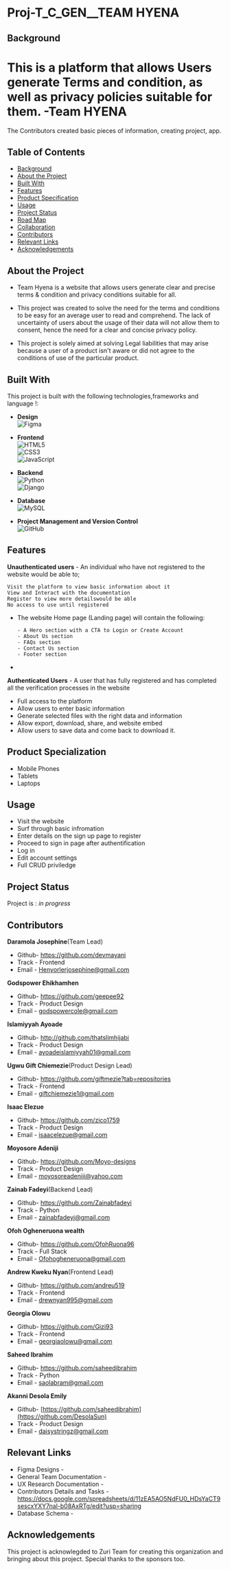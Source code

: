 # Proj-T_C_GEN__TEAM HYENA

## Background
This is a platform that allows Users generate Terms and condition, as well as privacy policies suitable for  them. -Team HYENA
=======
The Contributors created basic pieces of information, creating project, app.


## Table of Contents


* [Background](#background)
* [About the Project](#about-the-project)
* [Built With](#built-with)
* [Features](#features)
* [Product Specification](#product-specialization)
* [Usage](#usage)
* [Project Status](#project-status)
* [Road Map](#road-map)
* [Collaboration](#collaboration)
* [Contributors](#contributors)
* [Relevant Links](#relevant-links)
* [Acknowledgements](#acknowledgements)
## About the Project

* Team Hyena is a website that allows users generate clear and precise terms & condition and privacy conditions suitable for all. 

* This project was created to solve the need for the terms and conditions to be easy for an average user to read and comprehend. The lack of uncertainty of users about the usage of their data will not allow them to consent, hence the need for a clear and concise privacy policy.

* This project is solely aimed at solving Legal liabilities that may arise because a user of a product isn't aware or did not agree to the conditions of use of the particular product.

## Built With
This project is built with the following technologies,frameworks and language !: <br/>

* __Design__<br/>
        ![Figma](https://img.shields.io/badge/figma-%23F24E1E.svg?style=for-the-badge&logo=figma&logoColor=white)

* __Frontend__<br/>
      ![HTML5](https://img.shields.io/badge/html5-%23E34F26.svg?style=for-the-badge&logo=html5&logoColor=white)<br/>
      ![CSS3](https://img.shields.io/badge/css3-%231572B6.svg?style=for-the-badge&logo=css3&logoColor=white)<br/>
      ![JavaScript](https://img.shields.io/badge/javascript-%23323330.svg?style=for-the-badge&logo=javascript&logoColor=%23F7DF1E)<br/>

* __Backend__<br/>
        ![Python](https://img.shields.io/badge/python-3670A0?style=for-the-badge&logo=python&logoColor=ffdd54)<br/>
        ![Django](https://img.shields.io/badge/django-%23092E20.svg?style=for-the-badge&logo=django&logoColor=white)<br/>

* __Database__<br/>
        ![MySQL](https://img.shields.io/badge/mysql-%2300f.svg?style=for-the-badge&logo=mysql&logoColor=white)

<!-- * __API__<br/>
        ![DjangoREST](https://img.shields.io/badge/DJANGO-REST-ff1709?style=for-the-badge&logo=django&logoColor=white&color=ff1709&labelColor=gray) -->

* __Project Management and Version Control__<br/>
        ![GitHub](https://img.shields.io/badge/github-%23121011.svg?style=for-the-badge&logo=github&logoColor=white)


## Features

__Unauthenticated users__ - An individual who have not registered to the website would be able to;

    Visit the platform to view basic information about it
    View and Interact with the documentation
    Register to view more detailswould be able
    No access to use until registered


 * The website Home page (Landing page) will contain the following:
 
       - A Hero section with a CTA to Login or Create Account
       - About Us section
       - FAQs section
       - Contact Us section
       - Footer section 
       
*
__Authenticated Users__ - A user that has fully registered and has completed all the verification processes in the website
 
* Full access to the platform
* Allow users to enter basic information
* Generate selected files with the right data and information
* Allow export, download, share, and website embed
* Allow users to save data and come back to download it.

## Product Specialization
* Mobile Phones
* Tablets
* Laptops

## Usage
 * Visit the website
 * Surf through basic infromation
 * Enter details on the sign up page to register
 * Proceed to sign in page after authentification
 * Log in
 * Edit account settings
 * Full CRUD priviledge

## Project Status
Project is : *in progress*

## Contributors

 __Daramola Josephine__(Team Lead)
* Github- https://github.com/devmayani
* Track - Frontend
* Email - Henyorlerjosephine@gmail.com

 __Godspower Ehikhamhen__
* Github- https://github.com/geepee92
* Track - Product Design
* Email - godspowercole@gmail.com

 __Islamiyyah Ayoade__
* Github- http://github.com/thatslimhijabi
* Track - Product Design
* Email - ayoadeislamiyyah01@gmail.com

__Ugwu Gift Chiemezie__(Product Design Lead)
* Github- https://github.com/giftmezie?tab=repositories
* Track - Frontend
* Email - giftchiemezie1@gmail.com

 __Isaac Elezue__
* Github- https://github.com/zico1759
* Track - Product Design
* Email - isaacelezue@gmail.com

 __Moyosore Adeniji__
* Github- https://github.com/Moyo-designs
* Track - Product Design
* Email - moyosoreadeniji@yahoo.com

 __Zainab Fadeyi__(Backend Lead)
* Github- https://github.com/Zainabfadeyi
* Track - Python
* Email - zainabfadeyi@gmail.com 

 __Ofoh Ogheneruona wealth__
* Github- https://github.com/OfohRuona96
* Track - Full Stack
* Email - Ofohogheneruona@gmail.com

 __Andrew Kweku Nyan__(Frontend Lead)
* Github- https://github.com/andreu519
* Track - Frontend
* Email - drewnyan995@gmail.com

 __Georgia Olowu__
* Github- https://github.com/Gizi93
* Track - Frontend
* Email - georgiaolowu@gmail.com

 __Saheed Ibrahim__
* Github- https://github.com/saheedibrahim
* Track - Python 
* Email - saolabram@gmail.com

 __Akanni Desola Emily__
* Github- [https://github.com/saheedibrahim](https://github.com/DesolaSun)
* Track - Product Design 
* Email - daisystringz@gmail.com


## Relevant Links
* Figma Designs - 
* General Team Documentation - 
* UX Research Documentation - 
* Contributors Details and Tasks - https://docs.google.com/spreadsheets/d/11zEA5AO5NdFU0_HDsYaCT9sescxYXY7nal-b08AxRTg/edit?usp=sharing
* Database Schema - 

## Acknowledgements

This project is acknowlegded to Zuri Team for creating this organization and bringing about this project.
Special thanks to the sponsors too.
